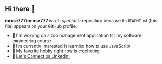 ## Hi there 👋

**mrose777/mrose777** is a ✨ _special_ ✨ repository because its `README.md` (this file) appears on your GitHub profile.


- 🔭 I'm working on a zoo management application for my software engineering course
- 🌱 I’m currently interested in learning how to use JavaScript
- 💬 My favorite hobby right now is crocheting
- 💼 [Let's Connect on LinkedIn!](https://www.linkedin.com/in/miathompson02/)
